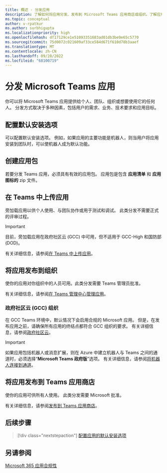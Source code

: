```yaml
---
title: 概述 - 分发应用
description: 了解如何将应用分发、发布到 Microsoft Teams 应用商店或组织。了解应用的终结点必须如何符合政府社区云 (GCC) 组织的要求。
ms.topic: conceptual
author: v-rpatkur
ms.author: surbhigupta
ms.localizationpriority: high
ms.openlocfilehash: df17129ce1e51093351683ad01db3be9e65c5770
ms.sourcegitcommit: 75d0072c021609af33ce584d671f610d78b3aaef
ms.translationtype: MT
ms.contentlocale: zh-CN
ms.lasthandoff: 09/28/2022
ms.locfileid: "68100719"
---
```

# <a name="distribute-your-microsoft-teams-app"></a>分发 Microsoft Teams 应用

你可以将 Microsoft Teams 应用提供给个人、团队、组织或想要使用它的任何人。 分发方式取决于多种因素，包括用户的需求、业务、技术要求和应用目标。

## <a name="configure-default-install-options"></a>配置默认安装选项

可以配置默认安装选项。 例如，如果应用的主要功能是机器人，则当用户将应用安装到团队时，可以使机器人成为默认功能。

## <a name="create-your-app-package"></a>创建应用包

若要分发 Teams 应用，必须具有有效的应用包。  应用包是包含 **应用清单** 和 **应用图标的** zip 文件。

## <a name="upload-your-app-in-teams"></a>在 Teams 中上传应用

旁加载应用以供个人使用、与团队协作或用于测试和调试。 此类分发不需要正式的评审过程。

> [!IMPORTANT]
> 目前，旁加载应用在政府社区云 (GCC) 中可用，但不适用于 GCC-High 和国防部 (DOD)。

有关详细信息，请参阅[在 Teams 中上传应用](apps-upload.md)。

## <a name="publish-your-app-to-your-org"></a>将应用发布到组织

使你的应用对你组织中的人员可用。此类分发需要 Teams 管理员批准。

有关详细信息，请参阅[在 Teams 管理中心管理应用](/MicrosoftTeams/manage-apps?toc=%2Fmicrosoftteams%2Fplatform%2Ftoc.json&bc=%2FMicrosoftTeams%2Fbreadcrumb%2Ftoc.json)。

### <a name="government-community-cloud-gcc-organizations"></a>政府社区云 (GCC) 组织

在 GCC Teams 环境中，默认情况下会启用合规的 Microsoft 应用。 但是，在发布应用之前，请确保所有应用的终结点都符合 GCC 组织的要求。 有关详细信息，请参阅[政府社区云](../app-fundamentals-overview.md#government-community-cloud)。

> [!IMPORTANT]
>如果应用包括机器人或消息扩展，则在 Azure 中建立机器人与 Teams 之间的通道时，必须选择“**Microsoft Teams 政府版**”选项。 有关详细信息，请参阅[将机器人连接到通道](/azure/bot-service/bot-service-manage-channels?view=azure-bot-service-4.0&preserve-view=true)。

## <a name="publish-your-app-to-the-teams-store"></a>将应用发布到 Teams 应用商店

使你的应用可供所有人使用。 此类分发需要 Microsoft 批准。

有关详细信息，请参阅[发布到 Teams 应用商店](~/concepts/deploy-and-publish/appsource/publish.md)。

## <a name="next-step"></a>后续步骤

> [!div class="nextstepaction"]
> [配置应用的默认安装选项](~/concepts/deploy-and-publish/add-default-install-scope.md)

## <a name="see-also"></a>另请参阅

[Microsoft 365 应用合规性](/microsoft-365-app-certification/overview)

